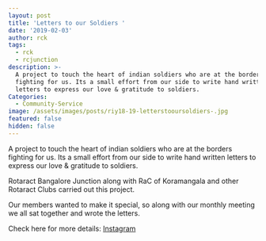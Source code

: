 ```yaml
---
layout: post
title: 'Letters to our Soldiers '
date: '2019-02-03'
author: rck
tags:
  - rck
  - rcjunction
description: >-
  A project to touch the heart of indian soldiers who are at the borders
  fighting for us. Its a small effort from our side to write hand written
  letters to express our love & gratitude to soldiers.
Categories:
  - Community-Service
image: /assets/images/posts/riy18-19-letterstooursoldiers-.jpg
featured: false
hidden: false
---
```

A project to touch the heart of indian soldiers who are at the borders fighting for us. Its a small effort from our side to write hand written letters to express our love & gratitude to soldiers.

Rotaract Bangalore Junction along with RaC of Koramangala and other Rotaract Clubs carried out this project.

Our members wanted to make it special, so along with our monthly meeting we all sat together and wrote the letters.

Check here for more details: <a rel="noopener noreferrer" target="_blank" href="https://instagram.com/rotaractbangalorejunction?igshid=7v8vezbhd64r">Instagram</a>
